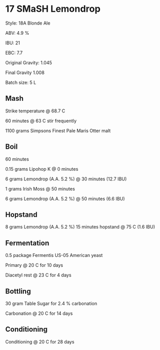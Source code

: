 # 17 SMaSH Lemondrop

Style: 18A Blonde Ale

ABV: 4.9 %

IBU: 21

EBC: 7.7

Original Gravity: 1.045

Final Gravity 1.008

Batch size: 5 L

## Mash

Strike temperature @ 68.7 C

60 minutes @ 63 C stir frequently

1100 grams Simpsons Finest Pale Maris Otter malt

## Boil

60 minutes

0.15 grams Lipohop K @ 0 minutes

6 grams Lemondrop (A.A. 5.2 %) @ 30 minutes (12.7 IBU)

1 grams Irish Moss @ 50 minutes

6 grams Lemondrop (A.A. 5.2 %) @ 50 minutes (6.6 IBU)

## Hopstand

8 grams Lemondrop (A.A. 5.2 %) 15 minutes hopstand @ 75 C (1.6 IBU)

## Fermentation

0.5 package Fermentis US-05 American yeast

Primary @ 20 C for 10 days

Diacetyl rest @ 23 C for 4 days

## Bottling

30 gram Table Sugar for 2.4 % carbonation

Carbonation @ 20 C for 14 days

## Conditioning

Conditioning @ 20 C for 28 days
